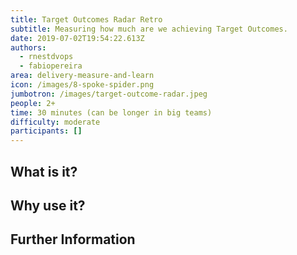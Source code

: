 ```yaml
---
title: Target Outcomes Radar Retro
subtitle: Measuring how much are we achieving Target Outcomes.
date: 2019-07-02T19:54:22.613Z
authors:
  - rnestdvops
  - fabiopereira
area: delivery-measure-and-learn
icon: /images/8-spoke-spider.png
jumbotron: /images/target-outcome-radar.jpeg
people: 2+
time: 30 minutes (can be longer in big teams)
difficulty: moderate
participants: []
---
```

## What is it? 

## Why use it? 

## Further Information

